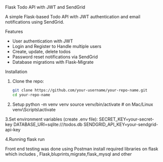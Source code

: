  Flask Todo API with JWT and SendGrid

A simple Flask-based Todo API with JWT authentication and email notifications using SendGrid.

 Features
- User authentication with JWT
- Login and Register to Handle multiple users
- Create, update, delete todos
- Password reset  notifications via SendGrid
- Database migrations with Flask-Migrate

 Installation
1. Clone the repo:
   ```bash
   git clone https://github.com/your-username/your-repo-name.git
   cd your-repo-name
2. Setup
python -m venv venv
source venv/bin/activate   # on Mac/Linux
venv\Scripts\activate  

3.Set environment variables (create .env file):
SECRET_KEY=your-secret-key
DATABASE_URI=sqlite:///todos.db
SENDGRID_API_KEY=your-sendgrid-api-key

4.Running
flask run

Front end testing was done using Postman 
install required libraries on flask which includes , Flask,bluprints,migrate,flask_mysql and other
